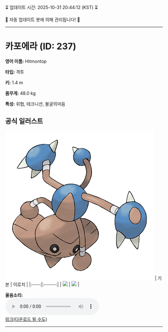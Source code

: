 
⏳ 업데이트 시간: 2025-10-31 20:44:12 (KST) ⏳

🤖 자동 업데이트 봇에 의해 관리됩니다! 🤖

---

# 카포에라 (ID: 237)
**영어 이름:** Hitmontop

**타입:** 격투

**키:** 1.4 m

**몸무게:** 48.0 kg

**특성:** 위협, 테크니션, 불굴의마음

## 공식 일러스트
![](https://raw.githubusercontent.com/PokeAPI/sprites/master/sprites/pokemon/other/official-artwork/237.png)
| 기본 | 이로치 |
|:----:|:------:|
| <img src="http://play.pokemonshowdown.com/sprites/ani/hitmontop.gif" width="200"> | <img src="http://play.pokemonshowdown.com/sprites/ani-shiny/hitmontop.gif" width="200"> |

**울음소리:**<br><audio controls src="https://raw.githubusercontent.com/PokeAPI/cries/main/cries/pokemon/latest/237.ogg"></audio><br> [링크(다운로드 될 수도)](https://raw.githubusercontent.com/PokeAPI/cries/main/cries/pokemon/latest/237.ogg)


---
